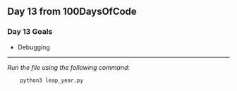 ## Day 13 from 100DaysOfCode

### Day 13 Goals

- Debugging
___

*Run the file using the following command:*

``` bash
    python3 leap_year.py
```